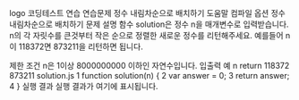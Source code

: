 logo
코딩테스트 연습
연습문제
정수 내림차순으로 배치하기
도움말
컴파일 옵션
정수 내림차순으로 배치하기
문제 설명
함수 solution은 정수 n을 매개변수로 입력받습니다. n의 각 자릿수를 큰것부터 작은 순으로 정렬한 새로운 정수를 리턴해주세요. 예를들어 n이 118372면 873211을 리턴하면 됩니다.

제한 조건
n은 1이상 8000000000 이하인 자연수입니다.
입출력 예
n	return
118372	873211
solution.js
1
function solution(n) {
2
    var answer = 0;
3
    return answer;
4
}
실행 결과
실행 결과가 여기에 표시됩니다.